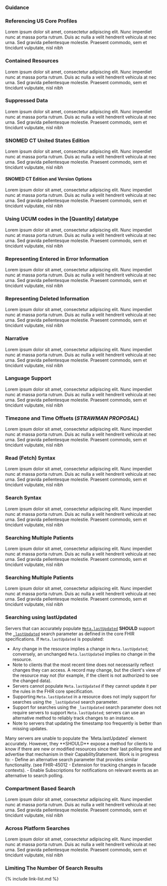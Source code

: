 ### Guidance

<!-- {% raw %} to make the USCDI table

need 

source CSV file = `input/data/uscdi-table.csv`
markdown page file = `input/pagecontent/uscdi.md`
liquid template files = `input/includes/uscdi-uscore-map.html`,`input/includes/sd_link.html`
icons (png files) = `input/images/<"kebab case" USCDI class names>.png`

1. create the source CSV file with all the same column names
    - FHIRPath column is not used for rendering so can replace with template name or whatever
    - this file lives in the `input/data` folder
    - It is copied to the `input/images` folder as both a csv and convert to excel file using a bash/python script.
2. The pagecontent/uscdi.md page is where the table is rendered
3. the liquid template tag "{% include uscdi-uscore-map.html %}" references `includes/uscdi-uscore-map.html` which does the rendering
   - this file depends on another liquid template {% include sd_link.html title = title  %} which refererence `includes/sd_link.html` to get the profile page link.
   1. icons (png images) are in the `input/images` are named using the "kebab case" USCDI class names.

The US Core Profiles were originally designed to meet the 2015 Edition certification criterion for Patient Selection 170.315(g)(7) and Application Access – Data Category Request 170.315(g)(8). They were created for each item in the [2015 Edition Common Clinical Data Set (CCDS)]. The Location, Organization, and Practitioner Profiles are not called out specifically in the certification criteria but are included because other profiles directly reference them. The US Core Profiles are informed by the prior [Data Access Framework] and the [Argonaut Data Query] Implementation Guides. However, the profiles here are stand-alone and include requirements from the [U.S. Core Data for Interoperability (USCDI) v4].

The table below lists the US Core Profile and FHIR Resources used for the corresponding USCDI Data elements. This information is also available as a [csv](uscdi-table.csv) or [excel](uscdi-table.xlsx) file:

{% include uscdi-uscore-map.html %}

{% endraw %} -->



### Referencing US Core Profiles
Lorem ipsum dolor sit amet, consectetur adipiscing elit. Nunc imperdiet nunc at massa porta rutrum. Duis ac nulla a velit hendrerit vehicula at nec urna. Sed gravida pellentesque molestie. Praesent commodo, sem et tincidunt vulputate, nisl nibh 

### Contained Resources
Lorem ipsum dolor sit amet, consectetur adipiscing elit. Nunc imperdiet nunc at massa porta rutrum. Duis ac nulla a velit hendrerit vehicula at nec urna. Sed gravida pellentesque molestie. Praesent commodo, sem et tincidunt vulputate, nisl nibh 

### Suppressed Data
Lorem ipsum dolor sit amet, consectetur adipiscing elit. Nunc imperdiet nunc at massa porta rutrum. Duis ac nulla a velit hendrerit vehicula at nec urna. Sed gravida pellentesque molestie. Praesent commodo, sem et tincidunt vulputate, nisl nibh 

### SNOMED CT United States Edition
Lorem ipsum dolor sit amet, consectetur adipiscing elit. Nunc imperdiet nunc at massa porta rutrum. Duis ac nulla a velit hendrerit vehicula at nec urna. Sed gravida pellentesque molestie. Praesent commodo, sem et tincidunt vulputate, nisl nibh 

#### SNOMED CT Edition and Version Options
Lorem ipsum dolor sit amet, consectetur adipiscing elit. Nunc imperdiet nunc at massa porta rutrum. Duis ac nulla a velit hendrerit vehicula at nec urna. Sed gravida pellentesque molestie. Praesent commodo, sem et tincidunt vulputate, nisl nibh 

###  Using UCUM codes in the [Quantity] datatype
Lorem ipsum dolor sit amet, consectetur adipiscing elit. Nunc imperdiet nunc at massa porta rutrum. Duis ac nulla a velit hendrerit vehicula at nec urna. Sed gravida pellentesque molestie. Praesent commodo, sem et tincidunt vulputate, nisl nibh 

### Representing Entered in Error Information
Lorem ipsum dolor sit amet, consectetur adipiscing elit. Nunc imperdiet nunc at massa porta rutrum. Duis ac nulla a velit hendrerit vehicula at nec urna. Sed gravida pellentesque molestie. Praesent commodo, sem et tincidunt vulputate, nisl nibh 

### Representing Deleted Information
Lorem ipsum dolor sit amet, consectetur adipiscing elit. Nunc imperdiet nunc at massa porta rutrum. Duis ac nulla a velit hendrerit vehicula at nec urna. Sed gravida pellentesque molestie. Praesent commodo, sem et tincidunt vulputate, nisl nibh 

### Narrative
Lorem ipsum dolor sit amet, consectetur adipiscing elit. Nunc imperdiet nunc at massa porta rutrum. Duis ac nulla a velit hendrerit vehicula at nec urna. Sed gravida pellentesque molestie. Praesent commodo, sem et tincidunt vulputate, nisl nibh 

### Language Support
Lorem ipsum dolor sit amet, consectetur adipiscing elit. Nunc imperdiet nunc at massa porta rutrum. Duis ac nulla a velit hendrerit vehicula at nec urna. Sed gravida pellentesque molestie. Praesent commodo, sem et tincidunt vulputate, nisl nibh 

### Timezone and Time Offsets (*STRAWMAN PROPOSAL*)
Lorem ipsum dolor sit amet, consectetur adipiscing elit. Nunc imperdiet nunc at massa porta rutrum. Duis ac nulla a velit hendrerit vehicula at nec urna. Sed gravida pellentesque molestie. Praesent commodo, sem et tincidunt vulputate, nisl nibh 

### Read (Fetch) Syntax
Lorem ipsum dolor sit amet, consectetur adipiscing elit. Nunc imperdiet nunc at massa porta rutrum. Duis ac nulla a velit hendrerit vehicula at nec urna. Sed gravida pellentesque molestie. Praesent commodo, sem et tincidunt vulputate, nisl nibh 

### Search Syntax
Lorem ipsum dolor sit amet, consectetur adipiscing elit. Nunc imperdiet nunc at massa porta rutrum. Duis ac nulla a velit hendrerit vehicula at nec urna. Sed gravida pellentesque molestie. Praesent commodo, sem et tincidunt vulputate, nisl nibh 

### Searching Multiple Patients
Lorem ipsum dolor sit amet, consectetur adipiscing elit. Nunc imperdiet nunc at massa porta rutrum. Duis ac nulla a velit hendrerit vehicula at nec urna. Sed gravida pellentesque molestie. Praesent commodo, sem et tincidunt vulputate, nisl nibh

### Searching Multiple Patients
Lorem ipsum dolor sit amet, consectetur adipiscing elit. Nunc imperdiet nunc at massa porta rutrum. Duis ac nulla a velit hendrerit vehicula at nec urna. Sed gravida pellentesque molestie. Praesent commodo, sem et tincidunt vulputate, nisl nibh

### Searching using lastUpdated

<div class="bg-success" markdown="1">

Servers that can accurately populate [`Meta.lastUpdated`](#) **SHOULD** support the [`_lastUpdated`](#) search parameter as defined in the core FHIR specifications. If `Meta.lastUpdated` is populated:
- Any change in the resource implies a change in `Meta.lastUpdated`; conversely, an unchanged `Meta.lastUpdated` implies no change in the resource.
- Note to clients that the most recent time does not necessarily reflect changes they can access. A record may change, but the client's view of the resource may not (for example, if the client is not authorized to see the changed data).
- Servers cannot populate `Meta.lastUpdated` if they cannot update it per the rules in the FHIR core specification.
- Supporting `Meta.lastUpdated` in a resource does not imply support for searches using the `_lastUpdated` search parameter.
- Support for searches using the `_lastUpdated` search parameter does not require servers to support `Meta.lastUpdated`; servers can use an alternative method to reliably track changes to an instance.
- Note to servers that updating the timestamp too frequently is better than missing updates.

<div class="stu-note" markdown="1">
Many servers are unable to populate the `Meta.lastUpdated` element accurately. However,
they **SHOULD** expose a method for clients to know if there are new or modified resources since their last polling time and advertise that mechanism in their CapabilityStatement.  Work is in progress to:
- Define an alternative search parameter that provides similar functionality. (see FHIR-45012 - Extension for tracking changes in facade contexts).
- Enable Subscriptions for notifications on relevant events as an alternative to search polling.
</div><!-- stu-note -->

</div><!-- new-content -->

### Compartment Based Search
Lorem ipsum dolor sit amet, consectetur adipiscing elit. Nunc imperdiet nunc at massa porta rutrum. Duis ac nulla a velit hendrerit vehicula at nec urna. Sed gravida pellentesque molestie. Praesent commodo, sem et tincidunt vulputate, nisl nibh 

### Across Platform Searches
Lorem ipsum dolor sit amet, consectetur adipiscing elit. Nunc imperdiet nunc at massa porta rutrum. Duis ac nulla a velit hendrerit vehicula at nec urna. Sed gravida pellentesque molestie. Praesent commodo, sem et tincidunt vulputate, nisl nibh 

### Limiting The Number Of Search Results


{% include link-list.md %}